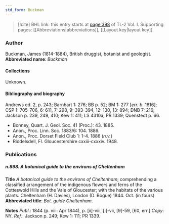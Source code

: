 ```yaml
---
std_form: Buckman
---
```


> [!cite] BHL link: this entry starts at [page 398](https://www.biodiversitylibrary.org/page/33120529) of TL-2 Vol. I.
> Supporting pages: [[Abbreviations|abbreviations]], [[Layout key|layout key]].

### Author

Buckman, James (1814-1884), British druggist, botanist and geologist. 
**Abbreviated name**: *Buckman*

#### Collections

Unknown.

#### Bibliography and biography

Andrews ed. 2, p. 243; Barnhart 1: 276; BB p. 52; BM 1: 277 \[*err. b.* 1816\]; CSP 1: 705-706, 6: 611, 7: 298, 9: 393-394, 12: 130, 13: 894; DNB 7: 216; Jackson p. 239, 249, 410; Kew 1: 411; LS 4310a; PR 1339; Quenstedt p. 66.
- Bonney, Quart. J. Geol. Soc. 41 (Proc.): 43. 1885.
- Anon., Proc. Linn. Soc. 1883/6: 104. 1886.
- Anon., Proc. Dorset Field Club 1: 1-4. 1886 (*n.v.*)
- Riddelsdell, Fl. Gloucestershire cxxiii-cxxxiv. 1948.

### Publications

##### n.898. A botanical guide to the environs of Cheltenham

**Title**
*A botanical guide to the environs of Cheltenham*; comprehending a classified arrangement of the indigenous flowers and ferns of the Cotteswold Hills and the Vale of Gloucester; with the habitats of the various plants. Cheltenham (H. Davies), London (D. Bogue) 1844. Oct. (in fours)
**Abbreviated title**: *Bot. guide Cheltenham*.

**Notes**
*Publ*.: 1844 (p. viii: Apr 1844), p. \[ii\]-viii, \[i\]-vii, \[9\]-59, \[60, err.\] *Copy*: NY.
*Ref*.: Jackson p. 249; Kew 1: 111; PR 1339.

